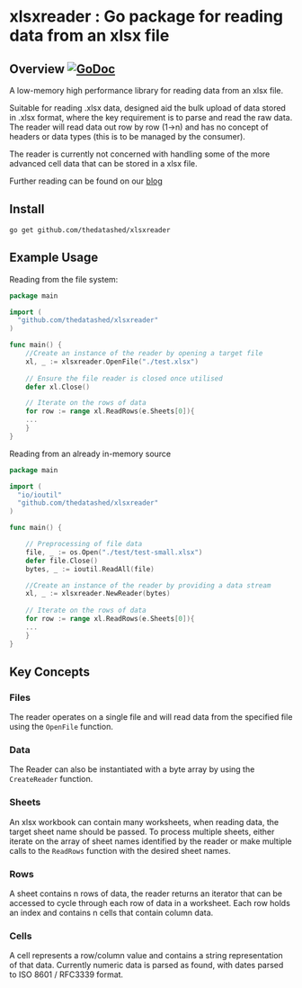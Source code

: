 # xlsxreader : Go package for reading data from an xlsx file

## Overview [![GoDoc](https://godoc.org/github.com/thedatashed/xlsxreader?status.svg)](https://godoc.org/github.com/thedatashed/xlsxreader) 

A low-memory high performance library for reading data from an xlsx file.

Suitable for reading .xlsx data, designed aid the bulk upload of data stored in .xlsx format, where the key requirement is to parse and read the raw data. The reader will read data out row by row (1->n) and has no concept of headers or data types (this is to be managed by the consumer).

The reader is currently not concerned with handling some of the more advanced cell data that can be stored in a xlsx file.

Further reading can be found on our [blog](blog)

## Install

```
go get github.com/thedatashed/xlsxreader
```

## Example Usage
Reading from the file system:

```go
package main

import (
  "github.com/thedatashed/xlsxreader"
)

func main() {
    //Create an instance of the reader by opening a target file
    xl, _ := xlsxreader.OpenFile("./test.xlsx")
    
    // Ensure the file reader is closed once utilised
    defer xl.Close()

    // Iterate on the rows of data
    for row := range xl.ReadRows(e.Sheets[0]){
    ...
    }
}
```

Reading from an already in-memory source
```go
package main

import (
  "io/ioutil"
  "github.com/thedatashed/xlsxreader"
)

func main() {

    // Preprocessing of file data
    file, _ := os.Open("./test/test-small.xlsx")
    defer file.Close()
    bytes, _ := ioutil.ReadAll(file)

    //Create an instance of the reader by providing a data stream
    xl, _ := xlsxreader.NewReader(bytes)
    
    // Iterate on the rows of data
    for row := range xl.ReadRows(e.Sheets[0]){
    ...
    }
}
```

## Key Concepts

### Files
The reader operates on a single file and will read data from the specified file using the `OpenFile` function.

### Data
The Reader can also be instantiated with a byte array by using the `CreateReader` function.

### Sheets
An xlsx workbook can contain many worksheets, when reading data, the target sheet name should be passed. To process multiple sheets, either iterate on the array of sheet names identified by the reader or make multiple calls to the `ReadRows` function with the desired sheet names.

### Rows
A sheet contains n rows of data, the reader returns an iterator that can be accessed to cycle through each row of data in a worksheet. Each row holds an index and contains n cells that contain column data.

### Cells
A cell represents a row/column value and contains a string representation of that data. Currently numeric data is parsed as found, with dates parsed to ISO 8601 / RFC3339 format.